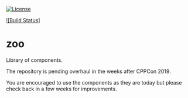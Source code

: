 [![License](https://img.shields.io/badge/license-MIT-blue.svg)](https://opensource.org/licenses/MIT)

[![Build Status]](https://travis-ci.com/thecppzoo/zoo.svg?branch=master)

# zoo

Library of components.

The repository is pending overhaul in the weeks after CPPCon 2019.

You are encouraged to use the components as they are today but please check back in a few weeks for improvements.

